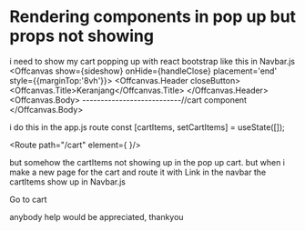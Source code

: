 
# Rendering components in pop up but props not showing

i need to show my cart popping up with react bootstrap like this
in Navbar.js
<Offcanvas show={sideshow} onHide={handleClose} placement='end' style={{marginTop:'8vh'}}>
                    <Offcanvas.Header closeButton>
                        <Offcanvas.Title>Keranjang</Offcanvas.Title>
                    </Offcanvas.Header>
                        <Offcanvas.Body>
                        <Cart />     ---------------------------//cart component
                    </Offcanvas.Body>
            </Offcanvas>

i do this in the app.js route
const [cartItems, setCartItems] = useState([]);

<Route path="/cart"  element={<Cart cartItems={cartItems} /> }/>

but somehow the cartItems not showing up in the pop up cart.
but when i make a new page for the cart and route it with Link in the navbar the cartItems show up
in Navbar.js
<Link to='/cart' className='navbar-link'>
                                          Go to cart
                 </Link>

anybody help would be appreciated, thankyou

        